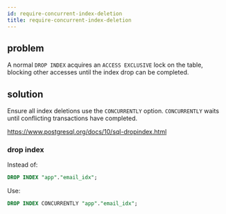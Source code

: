 ```yaml
---
id: require-concurrent-index-deletion
title: require-concurrent-index-deletion
---
```


## problem

A normal `DROP INDEX` acquires an `ACCESS EXCLUSIVE` lock on the table, blocking other accesses until the index drop can be completed. 

## solution

Ensure all index deletions use the `CONCURRENTLY` option. `CONCURRENTLY` waits until conflicting transactions have completed.

<https://www.postgresql.org/docs/10/sql-dropindex.html>

### drop index

Instead of:

```sql
DROP INDEX "app"."email_idx";
```

Use:

```sql
DROP INDEX CONCURRENTLY "app"."email_idx";
```
